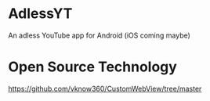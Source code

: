 # AdlessYT
An adless YouTube app for Android (iOS coming maybe)

# Open Source Technology
https://github.com/vknow360/CustomWebView/tree/master

